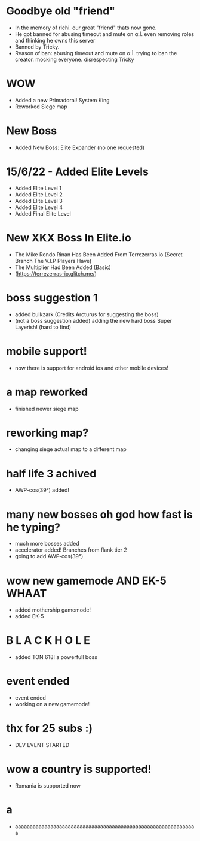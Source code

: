 # Goodbye old "friend"
- In the memory of richi. our great "friend" thats now gone.
- He got banned for abusing timeout and mute on α.أ. even removing roles and thinking he owns this server
- Banned by Tricky.
- Reason of ban: abusing timeout and mute on α.أ. trying to ban the creator. mocking everyone. disrespecting Tricky
# WOW
- Added a new Primadoral! System King
- Reworked Siege map
# New Boss
- Added New Boss: Elite Expander (no one requested)
# 15/6/22 - Added Elite Levels
- Added Elite Level 1
- Added Elite Level 2
- Added Elite Level 3
- Added Elite Level 4
- Added Final Elite Level
# New XKX Boss In Elite.io
- The Mike Rondo Rinan Has Been Added From Terrezerras.io (Secret Branch The V.I.P Players Have)
- The Multiplier Had Been Added (Basic)
- (https://terrezerras-io.glitch.me/)
# boss suggestion 1
- added bulkzark (Credits Arcturus for suggesting the boss)
- (not a boss suggestion added) adding the new hard boss Super Layerish! (hard to find)
# mobile support!
- now there is support for android ios and other mobile devices!
# a map reworked
- finished newer siege map
# reworking map?
- changing siege actual map to a different map
# half life 3 achived
- AWP-cos(39°) added!
# many new bosses oh god how fast is he typing?
- much more bosses added 
- accelerator added! Branches from flank tier 2
- going to add AWP-cos(39°)
# wow new gamemode AND EK-5 WHAAT
- added mothership gamemode!
- added EK-5
# B L A C K  H O L E
- added TON 618! a powerfull boss
# event ended
- event ended
- working on a new gamemode!
# thx for 25 subs :)
- DEV EVENT STARTED

# wow a country is supported!
- Romania is supported now
# a
- aaaaaaaaaaaaaaaaaaaaaaaaaaaaaaaaaaaaaaaaaaaaaaaaaaaaaaaaaaaaaa